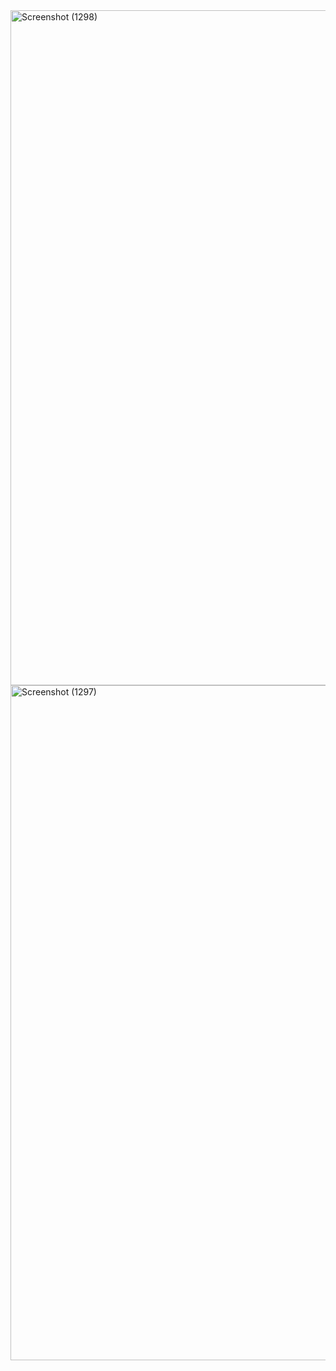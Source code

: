 <img width="1920" height="1080" alt="Screenshot (1298)" src="https://github.com/user-attachments/assets/b436e4cd-6fd2-4b4c-bf70-7e1989737719" />
<img width="1920" height="1080" alt="Screenshot (1297)" src="https://github.com/user-attachments/assets/a0923fd7-8075-4713-9c1c-a380856ef494" />
